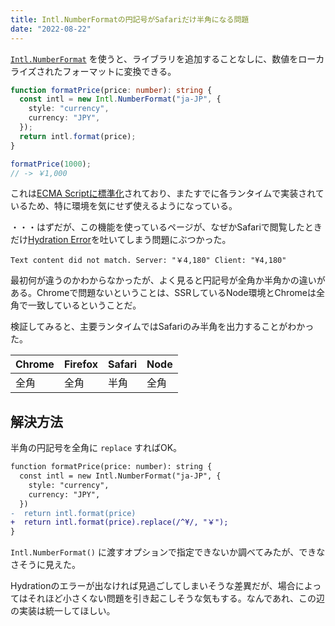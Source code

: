 ```yaml
---
title: Intl.NumberFormatの円記号がSafariだけ半角になる問題
date: "2022-08-22"
---
```


[`Intl.NumberFormat`](https://developer.mozilla.org/ja/docs/Web/JavaScript/Reference/Global_Objects/Intl/NumberFormat) を使うと、ライブラリを追加することなしに、数値をローカライズされたフォーマットに変換できる。

```typescript
function formatPrice(price: number): string {
  const intl = new Intl.NumberFormat("ja-JP", {
    style: "currency",
    currency: "JPY",
  });
  return intl.format(price);
}

formatPrice(1000);
// -> ￥1,000
```

これは[ECMA Scriptに標準化](https://tc39.es/ecma402/#numberformat-objects)されており、またすでに各ランタイムで実装されているため、特に環境を気にせず使えるようになっている。

・・・はずだが、この機能を使っているページが、なぜかSafariで閲覧したときだけ[Hydration Error](https://nextjs.org/docs/messages/react-hydration-error)を吐いてしまう問題にぶつかった。

```
Text content did not match. Server: "￥4,180" Client: "¥4,180"
```

最初何が違うのかわからなかったが、よく見ると円記号が全角か半角かの違いがある。Chromeで問題ないということは、SSRしているNode環境とChromeは全角で一致しているということだ。

検証してみると、主要ランタイムではSafariのみ半角を出力することがわかった。

| Chrome | Firefox | Safari | Node |
| ------ | ------- | ------ | ---- |
| 全角   | 全角    | 半角   | 全角 |

## 解決方法

半角の円記号を全角に `replace` すればOK。

```diff
function formatPrice(price: number): string {
  const intl = new Intl.NumberFormat("ja-JP", {
    style: "currency",
    currency: "JPY",
  })
-  return intl.format(price)
+  return intl.format(price).replace(/^¥/, "￥");
}
```

`Intl.NumberFormat()` に渡すオプションで指定できないか調べてみたが、できなさそうに見えた。

Hydrationのエラーが出なければ見過ごしてしまいそうな差異だが、場合によってはそれほど小さくない問題を引き起こしそうな気もする。なんであれ、この辺の実装は統一してほしい。

